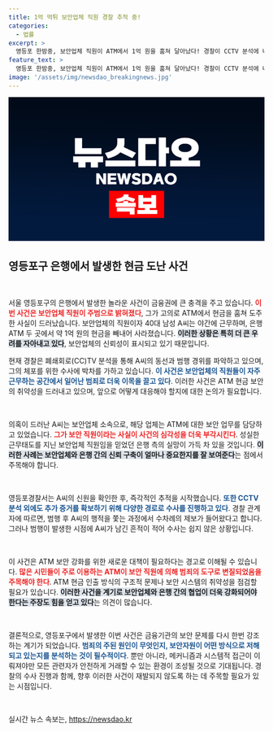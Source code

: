```yaml
---
title: 1억 먹튀 보안업체 직원 경찰 추적 중!
categories:
  - 법률
excerpt: >
  영등포 한밤중, 보안업체 직원이 ATM에서 1억 원을 훔쳐 달아났다! 경찰이 CCTV 분석에 나선 가운데, 과연 이 범죄의 배후는 무엇일까?
feature_text: >
  영등포 한밤중, 보안업체 직원이 ATM에서 1억 원을 훔쳐 달아났다! 경찰이 CCTV 분석에 나선 가운데, 과연 이 범죄의 배후는 무엇일까?
image: '/assets/img/newsdao_breakingnews.jpg'
---
```


<p><img src="/assets/img/newsdao_breakingnews.jpg" alt="firstkoreanews 속보" /></p>

<h2 data-ke-size="size26">영등포구 은행에서 발생한 현금 도난 사건</h2>

<p data-ke-size="size16">&nbsp;</p>

<p>서울 영등포구의 은행에서 발생한 놀라운 사건이 금융권에 큰 충격을 주고 있습니다. <b><span style="color: #ee2323;">이번 사건은 보안업체 직원이 주범으로 밝혀졌다</span></b>, 그가 고의로 ATM에서 현금을 훔쳐 도주한 사실이 드러났습니다. 보안업체의 직원이자 40대 남성 A씨는 야간에 근무하며, 은행 ATM 두 곳에서 약 1억 원의 현금을 빼내어 사라졌습니다. <b><span style="background-color: #21538527;">이러한 상황은 특히 더 큰 우려를 자아내고 있다</span></b>, 보안업체의 신뢰성이 표시되고 있기 때문입니다. </p>

<p>현재 경찰은 폐쇄회로(CC)TV 분석을 통해 A씨의 동선과 범행 경위를 파악하고 있으며, 그의 체포를 위한 수사에 박차를 가하고 있습니다. <b><span style="color: #1a5490;">이 사건은 보안업체의 직원들이 자주 근무하는 공간에서 일어난 범죄로 더욱 이목을 끌고 있다</span></b>. 이러한 사건은 ATM 현금 보안의 취약성을 드러내고 있으며, 앞으로 어떻게 대응해야 할지에 대한 논의가 필요합니다.</p>

<p data-ke-size="size16">&nbsp;</p>

<p>의혹이 드러난 A씨는 보안업체 소속으로, 해당 업체는 ATM에 대한 보안 업무를 담당하고 있었습니다. <b><span style="color: #ee2323;">그가 보안 직원이라는 사실이 사건의 심각성을 더욱 부각시킨다</span></b>. 성실한 근무태도를 지닌 보안업체 직원임을 믿었던 은행 측의 실망이 가득 차 있을 것입니다. <b><span style="background-color: #21538527;">이러한 사례는 보안업체와 은행 간의 신뢰 구축이 얼마나 중요한지를 잘 보여준다</span></b>는 점에서 주목해야 합니다.</p>

<p data-ke-size="size16">&nbsp;</p>

<p>영등포경찰서는 A씨의 신원을 확인한 후, 즉각적인 추적을 시작했습니다. <b><span style="color: #1a5490;">또한 CCTV 분석 외에도 추가 증거를 확보하기 위해 다양한 경로로 수사를 진행하고 있다</span></b>. 경찰 관계자에 따르면, 범행 후 A씨의 행적을 쫓는 과정에서 수차례의 제보가 들어왔다고 합니다. 그러나 범행이 발생한 시점에 A씨가 남긴 흔적이 적어 수사는 쉽지 않은 상황입니다.</p>

<p data-ke-size="size16">&nbsp;</p>

<p>이 사건은 ATM 보안 강화를 위한 새로운 대책이 필요하다는 경고로 이해될 수 있습니다. <b><span style="color: #ee2323;">많은 시민들이 주로 이용하는 ATM이 보안 직원에 의해 범죄의 도구로 변질되었음을 주목해야 한다</span></b>. ATM 현금 인출 방식의 구조적 문제나 보안 시스템의 취약성을 점검할 필요가 있습니다. <b><span style="background-color: #21538527;">이러한 사건을 계기로 보안업체와 은행 간의 협업이 더욱 강화되어야 한다는 주장도 힘을 얻고 있다</span></b>는 의견이 많습니다.</p>

<p data-ke-size="size16">&nbsp;</p>

<p>결론적으로, 영등포구에서 발생한 이번 사건은 금융기관의 보안 문제를 다시 한번 강조하는 계기가 되었습니다. <b><span style="color: #1a5490;">범죄의 주된 원인이 무엇인지, 보안자원이 어떤 방식으로 저해되고 있는지를 분석하는 것이 필수적이다</span></b>. 뿐만 아니라, 메커니즘과 시스템적 접근이 이뤄져야만 모든 관련자가 안전하게 거래할 수 있는 환경이 조성될 것으로 기대됩니다. 경찰의 수사 진행과 함께, 향후 이러한 사건이 재발되지 않도록 하는 데 주목할 필요가 있는 시점입니다. </p>

<p data-ke-size="size16">&nbsp;</p>
실시간 뉴스 속보는, <a href="https://newsdao.kr" rel="dofollow">https://newsdao.kr</a>


